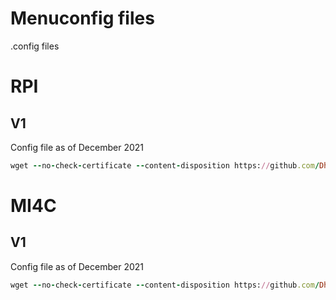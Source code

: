 # Menuconfig files

.config files 


# RPI

## V1
Config file as of December 2021
```ruby
wget --no-check-certificate --content-disposition https://github.com/Dharun2308/myfiles/blob/main/menu_config_files/RPI/v1/.config
```

# MI4C

## V1
Config file as of December 2021
```ruby
wget --no-check-certificate --content-disposition https://github.com/Dharun2308/myfiles/blob/main/menu_config_files/MI4C/v1/.config 
```
